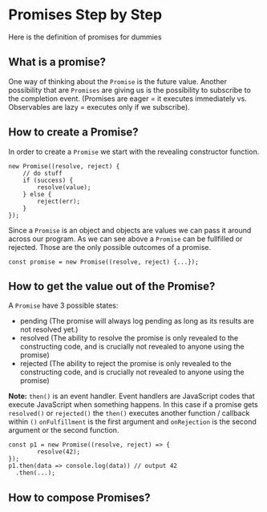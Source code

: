# Promises Step by Step

Here is the definition of promises for dummies

## What is a promise? 

One way of thinking about the `Promise` is the future value. Another possibility that are `Promises` are giving us is the possibility to subscribe to the completion event. (Promises are eager = it executes immediately vs. Observables are lazy = executes only if we subscribe).

## How to create a Promise?

In order to create a `Promise` we start with the revealing constructor function. 

````
new Promise((resolve, reject) {
    // do stuff
    if (success) {
        resolve(value);
    } else {
        reject(err);
    }
});
````
Since a `Promise` is an object and objects are values we can pass it around across our program. As we can see above a `Promise` can be fullfilled or rejected. Those are the only possible outcomes of a promise. 

````
const promise = new Promise((resolve, reject) {...});
````
## How to get the value out of the Promise?

A `Promise` have 3 possible states:

* pending (The promise will always log pending as long as its results are not resolved yet.)
* resolved (The ability to resolve the promise is only revealed to the constructing code, and is crucially not revealed to anyone using the promise)
* rejected (The ability to reject the promise is only revealed to the constructing code, and is crucially not revealed to anyone using the promise)

**Note:** `then()` is an event handler. Event handlers are JavaScript codes that execute JavaScript when something happens. In this case if a promise gets `resolved()` or `rejected()` the `then()` executes another function / callback within `()`  `onFulfillment` is the first argument and `onRejection` is the second argument or the second function.

````
const p1 = new Promise((resolve, reject) => {
        resolve(42);
});
p1.then(data => console.log(data)) // output 42
  .then(...);
````

## How to compose Promises?

<script src="https://gist.github.com/mittyo/13721121715a263e041688f5025c9402.js"></script>







